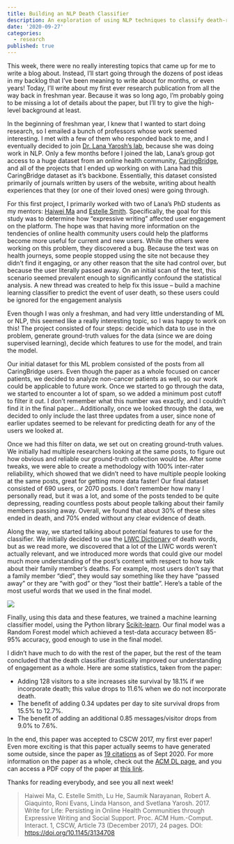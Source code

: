 ```yaml
---
title: Building an NLP Death Classifier
description: An exploration of using NLP techniques to classify death-related content.
date: '2020-09-27'
categories:
  - research
published: true
---
```


This week, there were no really interesting topics that came up for me to write a blog about. Instead, I’ll start going through the dozens of post ideas in my backlog that I’ve been meaning to write about for months, or even years! Today, I’ll write about my first ever research publication from all the way back in freshman year. Because it was so long ago, I’m probably going to be missing a lot of details about the paper, but I’ll try to give the high-level background at least.

In the beginning of freshman year, I knew that I wanted to start doing research, so I emailed a bunch of professors whose work seemed interesting. I met with a few of them who responded back to me, and I eventually decided to join [Dr. Lana Yarosh’s lab](https://web.archive.org/web/20240528232058/https://lanayarosh.com/), because she was doing work in NLP. Only a few months before I joined the lab, Lana’s group got access to a huge dataset from an online health community, [CaringBridge](https://web.archive.org/web/20240528232058/https://www.caringbridge.org/), and all of the projects that I ended up working on with Lana had this CaringBridge dataset as it’s backbone. Essentially, this dataset consisted primarily of journals written by users of the website, writing about health experiences that they (or one of their loved ones) were going through.

For this first project, I primarily worked with two of Lana’s PhD students as my mentors: [Haiwei Ma](https://web.archive.org/web/20240528232058/https://www.linkedin.com/in/haiwei-ma-3573974a/) and [Estelle Smith](https://web.archive.org/web/20240528232058/https://colleenestellesmith.com/). Specifically, the goal for this study was to determine how “expressive writing” affected user engagement on the platform. The hope was that having more information on the tendencies of online health community users could help the platforms become more useful for current and new users. While the others were working on this problem, they discovered a bug. Because the text was on health journeys, some people stopped using the site not because they didn’t find it engaging, or any other reason that the site had control over, but because the user literally passed away. On an initial scan of the text, this scenario seemed prevalent enough to significantly confound the statistical analysis. A new thread was created to help fix this issue – build a machine learning classifier to predict the event of user death, so these users could be ignored for the engagement analysis

Even though I was only a freshman, and had very little understanding of ML or NLP, this seemed like a really interesting topic, so I was happy to work on this! The project consisted of four steps: decide which data to use in the problem, generate ground-truth values for the data (since we are doing supervised learning), decide which features to use for the model, and train the model.

Our initial dataset for this ML problem consisted of the posts from all CaringBridge users. Even though the paper as a whole focused on cancer patients, we decided to analyze non-cancer patients as well, so our work could be applicable to future work. Once we started to go through the data, we started to encounter a lot of spam, so we added a minimum post cutoff to filter it out. I don’t remember what this number was exactly, and I couldn’t find it in the final paper… Additionally, once we looked through the data, we decided to only include the last three updates from a user, since none of earlier updates seemed to be relevant for predicting death for any of the users we looked at.

Once we had this filter on data, we set out on creating ground-truth values. We initially had multiple researchers looking at the same posts, to figure out how obvious and reliable our ground-truth collection would be. After some tweaks, we were able to create a methodology with 100% inter-rater reliability, which showed that we didn’t need to have multiple people looking at the same posts, great for getting more data faster! Our final dataset consisted of 690 users, or 2070 posts. I don’t remember how many I personally read, but it was a lot, and some of the posts tended to be quite depressing, reading countless posts about people talking about their family members passing away. Overall, we found that about 30% of these sites ended in death, and 70% ended without any clear evidence of death.

Along the way, we started talking about potential features to use for the classifier. We initially decided to use the [LIWC Dictionary](https://web.archive.org/web/20240528232058/https://www.kovcomp.co.uk/wordstat/LIWC.html) of death words, but as we read more, we discovered that a lot of the LIWC words weren’t actually relevant, and we introduced more words that could give our model much more understanding of the post’s content with respect to how talk about their family member’s deaths. For example, most users don’t say that a family member “died”, they would say something like they have “passed away” or they are “with god” or they “lost their battle”. Here’s a table of the most useful words that we used in the final model.

![](https://web.archive.org/web/20240528232058im_/https://saumikn.com/wp-content/uploads/2020/09/cbtable.png)

Finally, using this data and these features, we trained a machine learning classifier model, using the Python library [Scikit-learn](https://web.archive.org/web/20240528232058/https://scikit-learn.org/stable/). Our final model was a Random Forest model which achieved a test-data accuracy between 85-95% accuracy, good enough to use in the final model.

I didn’t have much to do with the rest of the paper, but the rest of the team concluded that the death classifier drastically improved our understanding of engagement as a whole. Here are some statistics, taken from the paper:

- Adding 128 visitors to a site increases site survival by 18.1% if we incorporate death; this value drops to 11.6% when we do not incorporate death.
- The benefit of adding 0.34 updates per day to site survival drops from 15.5% to 12.7%.
- The benefit of adding an additional 0.85 messages/visitor drops from 9.0% to 7.6%.

In the end, this paper was accepted to CSCW 2017, my first ever paper! Even more exciting is that this paper actually seems to have generated some outside, since the paper as [19 citations](https://web.archive.org/web/20240528232058/https://scholar.google.com/scholar?cites=3955331651722222896&as_sdt=5,24&sciodt=0,24&hl=en) as of Sept 2020. For more information on the paper as a whole, check out the [ACM DL page](https://web.archive.org/web/20240528232058/https://dl.acm.org/doi/abs/10.1145/3134708), and you can access a PDF copy of the paper at [this link](https://web.archive.org/web/20240528232058/https://dl.acm.org/doi/pdf/10.1145/3134708).

Thanks for reading everybody, and see you all next week!

> Haiwei Ma, C. Estelle Smith, Lu He, Saumik Narayanan, Robert A. Giaquinto, Roni Evans, Linda Hanson, and Svetlana Yarosh. 2017. Write for Life: Persisting in Online Health Communities through Expressive Writing and Social Support. Proc. ACM Hum.-Comput. Interact. 1, CSCW, Article 73 (December 2017), 24 pages. DOI: https://doi.org/10.1145/3134708

